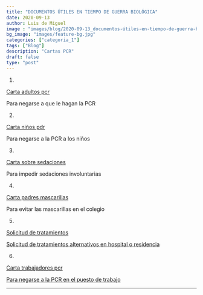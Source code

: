 ```yaml
---
title: "DOCUMENTOS ÚTILES EN TIEMPO DE GUERRA BIOLÓGICA"
date: 2020-09-13
author: Luis de Miguel
image : "images/blog/2020-09-13_documentos-útiles-en-tiempo-de-guerra-biológica_0.jpg"
bg_image: "images/feature-bg.jpg"
categories: ["categoria_1"]
tags: ["Blog"]
description: "Cartas PCR"
draft: false
type: "post"
---
```

1) 

<a class="_2qJYG blog-link-hashtag-color _2xVcV" href="https://6ee9922d-6630-43f8-9d70-edfc204e03cf.usrfiles.com/ugd/6ee992_516f7f0753b748aabd4929d41b130a34.doc" rel="noopener" target="_blank"><u class="sDZYg">Carta adultos pcr</u></a>

Para negarse a que le hagan la PCR

2) 

<a class="_2qJYG blog-link-hashtag-color _2xVcV" href="https://6ee9922d-6630-43f8-9d70-edfc204e03cf.usrfiles.com/ugd/6ee992_5e7b6b4958fb4c5780c46e54cee02d4c.doc" rel="noopener" target="_blank"><u class="sDZYg">Carta niños pdr</u></a>

Para negarse a la PCR a los niños

3) 

<a class="_2qJYG blog-link-hashtag-color _2xVcV" href="https://6ee9922d-6630-43f8-9d70-edfc204e03cf.usrfiles.com/ugd/6ee992_94b6367d45af4db2a702805b41003f23.doc" rel="noopener" target="_blank"><u class="sDZYg">Carta sobre sedaciones</u></a>

Para impedir sedaciones involuntarias

4) 

<a class="_2qJYG blog-link-hashtag-color _2xVcV" href="https://6ee9922d-6630-43f8-9d70-edfc204e03cf.usrfiles.com/ugd/6ee992_bb25105939074719b50b4194fcf5d2a0.doc" rel="noopener" target="_blank"><u class="sDZYg">Carta padres mascarillas</u></a>

Para evitar las mascarillas en el colegio

5) 

<a class="_2qJYG blog-link-hashtag-color _2xVcV" href="https://6ee9922d-6630-43f8-9d70-edfc204e03cf.usrfiles.com/ugd/6ee992_95768680acf0496bad73a0359c661da0.doc" rel="noopener" target="_blank"><u class="sDZYg">Solicitud de tratamientos</u></a>

<u class="sDZYg">Solicitud de tratamientos alternativos en hospital o residencia</u>

6) 

<a class="_2qJYG blog-link-hashtag-color _2xVcV" href="https://6ee9922d-6630-43f8-9d70-edfc204e03cf.usrfiles.com/ugd/6ee992_c56279d8f2f64973aa79b674895d9b00.doc" rel="noopener" target="_blank"><u class="sDZYg">Carta trabajadores pcr</u></a>

<u class="sDZYg">Para negarse a la PCR en el puesto de trabajo</u>



<hr> 



